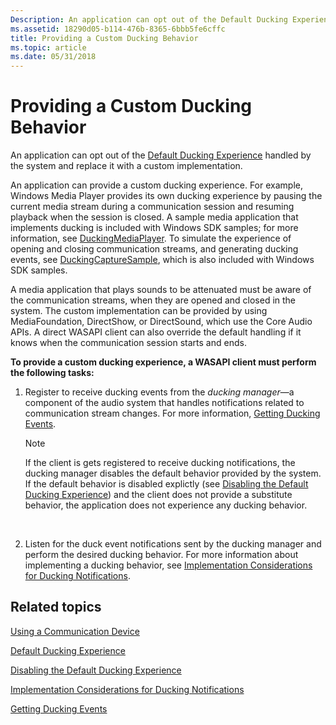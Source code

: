 ```yaml
---
Description: An application can opt out of the Default Ducking Experience handled by the system and replace it with a custom implementation.
ms.assetid: 18290d05-b114-476b-8365-6bbb5fe6cffc
title: Providing a Custom Ducking Behavior
ms.topic: article
ms.date: 05/31/2018
---
```


# Providing a Custom Ducking Behavior

An application can opt out of the [Default Ducking Experience](stream-attenuation.md) handled by the system and replace it with a custom implementation.

An application can provide a custom ducking experience. For example, Windows Media Player provides its own ducking experience by pausing the current media stream during a communication session and resuming playback when the session is closed. A sample media application that implements ducking is included with Windows SDK samples; for more information, see [DuckingMediaPlayer](duckingmediaplayer.md). To simulate the experience of opening and closing communication streams, and generating ducking events, see [DuckingCaptureSample](duckingcapturesample.md), which is also included with Windows SDK samples.

A media application that plays sounds to be attenuated must be aware of the communication streams, when they are opened and closed in the system. The custom implementation can be provided by using MediaFoundation, DirectShow, or DirectSound, which use the Core Audio APIs. A direct WASAPI client can also override the default handling if it knows when the communication session starts and ends.

**To provide a custom ducking experience, a WASAPI client must perform the following tasks:**

1.  Register to receive ducking events from the *ducking manager*—a component of the audio system that handles notifications related to communication stream changes. For more information, [Getting Ducking Events](handling-audio-ducking-events-from-communication-devices.md).
    > [!Note]  
    > If the client is gets registered to receive ducking notifications, the ducking manager disables the default behavior provided by the system. If the default behavior is disabled explictly (see [Disabling the Default Ducking Experience](disabling-the-ducking-experience.md)) and the client does not provide a substitute behavior, the application does not experience any ducking behavior.

     

2.  Listen for the duck event notifications sent by the ducking manager and perform the desired ducking behavior. For more information about implementing a ducking behavior, see [Implementation Considerations for Ducking Notifications](handling-audio-ducking-events-from-communication-devices.md).

## Related topics

<dl> <dt>

[Using a Communication Device](using-the-communication-device.md)
</dt> <dt>

[Default Ducking Experience](stream-attenuation.md)
</dt> <dt>

[Disabling the Default Ducking Experience](disabling-the-ducking-experience.md)
</dt> <dt>

[Implementation Considerations for Ducking Notifications](handling-audio-ducking-events-from-communication-devices.md)
</dt> <dt>

[Getting Ducking Events](getting-ducking-events-from-a-communication-device.md)
</dt> </dl>

 

 



